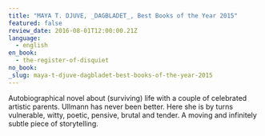 ```yaml
---
title: "MAYA T. DJUVE, _DAGBLADET_, Best Books of the Year 2015"
featured: false
review_date: 2016-08-01T12:00:00.21Z
language:
  - english
en_book:
  - the-register-of-disquiet
no_book:
_slug: maya-t-djuve-dagbladet-best-books-of-the-year-2015
---
```


Autobiographical novel about (surviving) life with a couple of celebrated artistic parents. Ullmann has never been better. Here she is by turns vulnerable, witty, poetic, pensive, brutal and tender. A moving and infinitely subtle piece of storytelling.

